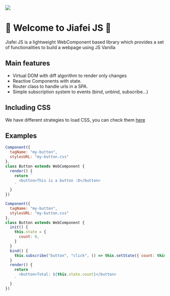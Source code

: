 ![](https://img.shields.io/badge/certificado_por-Nicki_Minaj-green?logo=tiktok)

# 🥑 Welcome to Jiafei JS 🥑
Jiafei JS is a lightweight WebComponent based library which provides a set of functionalities 
to build a webpage using JS Vanilla 

## Main features
 - Virtual DOM with diff algorithm to render only changes
 - Reactive Components with state.
 - Router class to handle urls in a SPA.
 - Simple subscription system to events (bind, unbind, subscribe...)

## Including CSS
We have different strategies to load CSS, you can check them [here](/docs/v1/css.md)

## Examples
```js
Component({
  tagName: "my-button",
  stylesURL: "my-button.css"
},
class Button extends WebComponent {
  render() {
    return `
      <button>This is a button :D</button>
    `
  }
})
```

```js
Component({
  tagName: "my-button",
  stylesURL: "my-button.css"
},
class Button extends WebComponent {
  init() {
    this.state = {
      count: 0,
    }
  }
  bind() {
    this.subscribe("button", "click", () => this.setState({ count: this.state.count + 1 }))
  }
  render() {
    return `
      <button>Total: ${this.state.count}</button>
    `
  }
})
```
